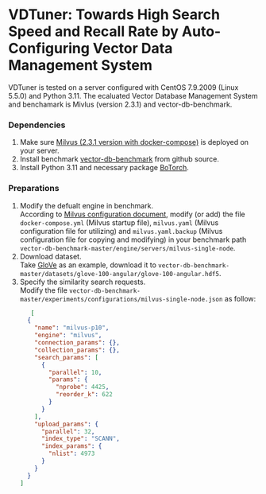 # VDTuner: Towards High Search Speed and Recall Rate by Auto-Configuring Vector Data Management System

VDTuner is tested on a server configured with CentOS 7.9.2009 (Linux 5.5.0) and Python 3.11. The ecaluated Vector Database Management System and benchamark is Mivlus (version 2.3.1) and vector-db-benchmark.

### Dependencies
1. Make sure [Milvus (2.3.1 version with docker-compose)](https://milvus.io/docs/install_standalone-docker.md) is deployed on your server.
2. Install benchmark [vector-db-benchmark](https://github.com/qdrant/vector-db-benchmark) from github source.
3. Install Python 3.11 and necessary package [BoTorch](https://botorch.org/docs/getting_started).
   
### Preparations
1. Modify the defualt engine in benchmark.  
   According to [Milvus configuration document](https://milvus.io/docs/configure-docker.md), modify (or add) the file `docker-compose.yml` (Milvus startup file), `milvus.yaml` (Milvus configuration file for utilizing) and `milvus.yaml.backup` (Milvus configuration file for copying and modifying) in your benchmark path `vector-db-benchmark-master/engine/servers/milvus-single-node`.
2. Download dataset.  
   Take [GloVe](http://ann-benchmarks.com/glove-100-angular.hdf5) as an example, download it to `vector-db-benchmark-master/datasets/glove-100-angular/glove-100-angular.hdf5`.
3. Specify the similarity search requests.  
   Modify the file `vector-db-benchmark-master/experiments/configurations/milvus-single-node.json` as follow:
   ```json
      [
     {
       "name": "milvus-p10",
       "engine": "milvus",
       "connection_params": {},
       "collection_params": {},
       "search_params": [
         {
           "parallel": 10,
           "params": {
             "nprobe": 4425,
             "reorder_k": 622
           }
         }
       ],
       "upload_params": {
         "parallel": 32,
         "index_type": "SCANN",
         "index_params": {
           "nlist": 4973
         }
       }
     }
   ]
   ```
